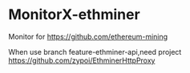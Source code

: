 # MonitorX-ethminer
Monitor for https://github.com/ethereum-mining

When use branch feature-ethminer-api,need project https://github.com/zypoi/EthminerHttpProxy
